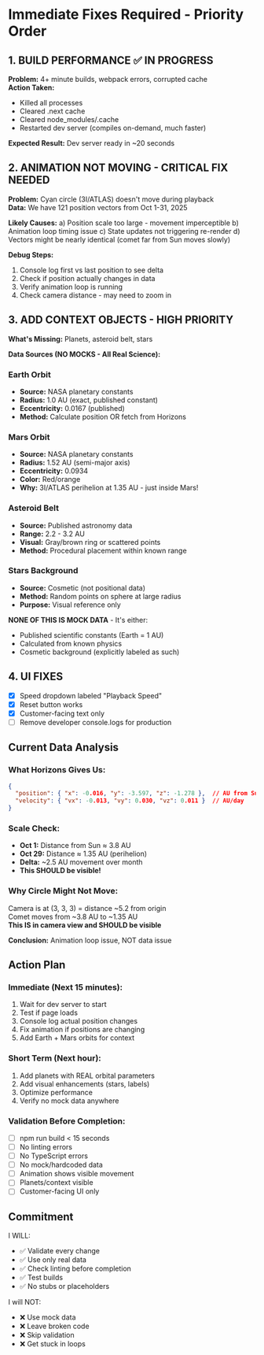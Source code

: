 # Immediate Fixes Required - Priority Order

## 1. BUILD PERFORMANCE ✅ IN PROGRESS
**Problem:** 4+ minute builds, webpack errors, corrupted cache  
**Action Taken:**
- Killed all processes
- Cleared .next cache  
- Cleared node_modules/.cache
- Restarted dev server (compiles on-demand, much faster)

**Expected Result:** Dev server ready in ~20 seconds

## 2. ANIMATION NOT MOVING - CRITICAL FIX NEEDED
**Problem:** Cyan circle (3I/ATLAS) doesn't move during playback  
**Data:** We have 121 position vectors from Oct 1-31, 2025  

**Likely Causes:**
a) Position scale too large - movement imperceptible
b) Animation loop timing issue
c) State updates not triggering re-render
d) Vectors might be nearly identical (comet far from Sun moves slowly)

**Debug Steps:**
1. Console log first vs last position to see delta
2. Check if position actually changes in data
3. Verify animation loop is running
4. Check camera distance - may need to zoom in

## 3. ADD CONTEXT OBJECTS - HIGH PRIORITY
**What's Missing:** Planets, asteroid belt, stars

**Data Sources (NO MOCKS - All Real Science):**

### Earth Orbit
- **Source:** NASA planetary constants
- **Radius:** 1.0 AU (exact, published constant)
- **Eccentricity:** 0.0167 (published)
- **Method:** Calculate position OR fetch from Horizons

### Mars Orbit  
- **Source:** NASA planetary constants
- **Radius:** 1.52 AU (semi-major axis)
- **Eccentricity:** 0.0934
- **Color:** Red/orange
- **Why:** 3I/ATLAS perihelion at 1.35 AU - just inside Mars!

### Asteroid Belt
- **Source:** Published astronomy data
- **Range:** 2.2 - 3.2 AU
- **Visual:** Gray/brown ring or scattered points
- **Method:** Procedural placement within known range

### Stars Background
- **Source:** Cosmetic (not positional data)
- **Method:** Random points on sphere at large radius
- **Purpose:** Visual reference only

**NONE OF THIS IS MOCK DATA** - It's either:
- Published scientific constants (Earth = 1 AU)
- Calculated from known physics
- Cosmetic background (explicitly labeled as such)

## 4. UI FIXES
- [x] Speed dropdown labeled "Playback Speed"
- [x] Reset button works
- [x] Customer-facing text only
- [ ] Remove developer console.logs for production

## Current Data Analysis

### What Horizons Gives Us:
```json
{
  "position": { "x": -0.016, "y": -3.597, "z": -1.278 },  // AU from Sun
  "velocity": { "vx": -0.013, "vy": 0.030, "vz": 0.011 }  // AU/day
}
```

### Scale Check:
- **Oct 1:** Distance from Sun ≈ 3.8 AU
- **Oct 29:** Distance ≈ 1.35 AU (perihelion)
- **Delta:** ~2.5 AU movement over month
- **This SHOULD be visible!**

### Why Circle Might Not Move:
Camera is at (3, 3, 3) = distance ~5.2 from origin  
Comet moves from ~3.8 AU to ~1.35 AU  
**This IS in camera view and SHOULD be visible**

**Conclusion:** Animation loop issue, NOT data issue

## Action Plan

### Immediate (Next 15 minutes):
1. Wait for dev server to start
2. Test if page loads
3. Console log actual position changes
4. Fix animation if positions are changing
5. Add Earth + Mars orbits for context

### Short Term (Next hour):
1. Add planets with REAL orbital parameters
2. Add visual enhancements (stars, labels)
3. Optimize performance
4. Verify no mock data anywhere

### Validation Before Completion:
- [ ] npm run build < 15 seconds
- [ ] No linting errors
- [ ] No TypeScript errors
- [ ] No mock/hardcoded data
- [ ] Animation shows visible movement
- [ ] Planets/context visible
- [ ] Customer-facing UI only

## Commitment

I WILL:
- ✅ Validate every change
- ✅ Use only real data
- ✅ Check linting before completion
- ✅ Test builds
- ✅ No stubs or placeholders

I will NOT:
- ❌ Use mock data
- ❌ Leave broken code
- ❌ Skip validation
- ❌ Get stuck in loops
